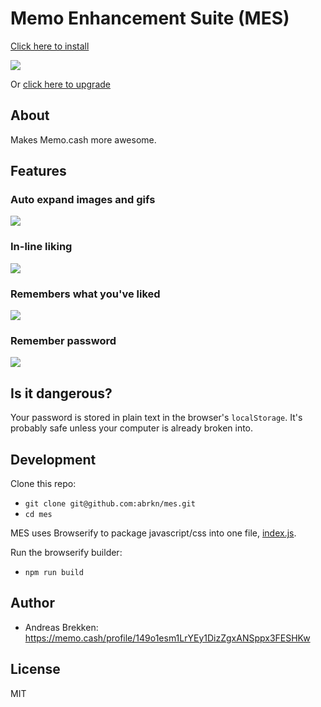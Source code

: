 # Memo Enhancement Suite (MES)

[Click here to install](INSTALL.md)

![](https://i.imgur.com/iyw7CCo.gif)

Or [click here to upgrade](UPGRADE.md)

## About

Makes Memo.cash more awesome.

## Features

### Auto expand images and gifs

![](https://i.gyazo.com/b2fdf429dc6c5b1fd44f2f28ba6c5b09.gif)

### In-line liking

![](https://i.gyazo.com/1bf2bc325b22e62bc552f98256bda362.gif)

### Remembers what you've liked

![](https://i.gyazo.com/4e82580216383fb5cc4d9b6a23c750f0.gif)

### Remember password

![](https://i.gyazo.com/7ee72a6960c0c2cfc2ce4cdeb32e24cb.png)

## Is it dangerous?

Your password is stored in plain text in the browser's `localStorage`. It's probably safe unless your computer is already broken into.

## Development

Clone this repo:

- `git clone git@github.com:abrkn/mes.git`
- `cd mes`

MES uses Browserify to package javascript/css into one file, [index.js](index.js).

Run the browserify builder:

- `npm run build`

## Author

* Andreas Brekken: https://memo.cash/profile/149o1esm1LrYEy1DizZgxANSppx3FESHKw

## License

MIT

